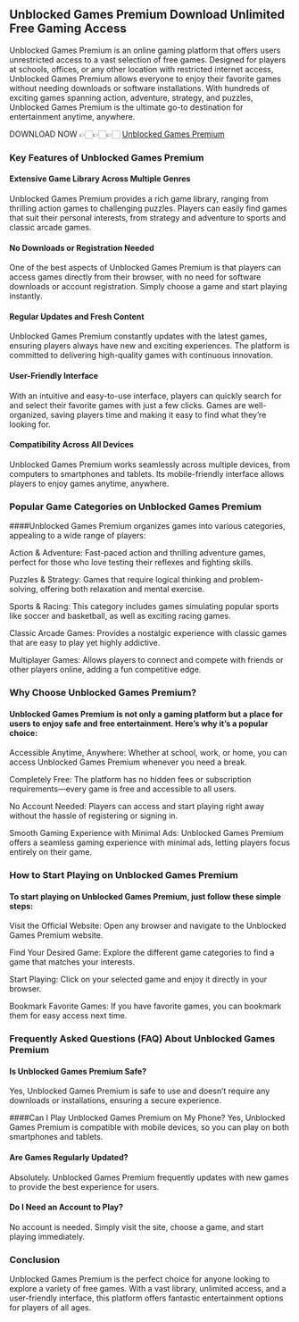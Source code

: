 ## Unblocked Games Premium Download Unlimited Free Gaming Access

Unblocked Games Premium is an online gaming platform that offers users unrestricted access to a vast selection of free games. Designed for players at schools, offices, or any other location with restricted internet access, Unblocked Games Premium allows everyone to enjoy their favorite games without needing downloads or software installations. With hundreds of exciting games spanning action, adventure, strategy, and puzzles, Unblocked Games Premium is the ultimate go-to destination for entertainment anytime, anywhere.

DOWNLOAD NOW 👉🏻👉🏻👉🏻 [Unblocked Games Premium](https://modilimitado.io)
### Key Features of Unblocked Games Premium
#### Extensive Game Library Across Multiple Genres
Unblocked Games Premium provides a rich game library, ranging from thrilling action games to challenging puzzles. Players can easily find games that suit their personal interests, from strategy and adventure to sports and classic arcade games.

#### No Downloads or Registration Needed
One of the best aspects of Unblocked Games Premium is that players can access games directly from their browser, with no need for software downloads or account registration. Simply choose a game and start playing instantly.

#### Regular Updates and Fresh Content
Unblocked Games Premium constantly updates with the latest games, ensuring players always have new and exciting experiences. The platform is committed to delivering high-quality games with continuous innovation.

#### User-Friendly Interface
With an intuitive and easy-to-use interface, players can quickly search for and select their favorite games with just a few clicks. Games are well-organized, saving players time and making it easy to find what they’re looking for.

#### Compatibility Across All Devices
Unblocked Games Premium works seamlessly across multiple devices, from computers to smartphones and tablets. Its mobile-friendly interface allows players to enjoy games anytime, anywhere.

### Popular Game Categories on Unblocked Games Premium
####Unblocked Games Premium organizes games into various categories, appealing to a wide range of players:

Action & Adventure: Fast-paced action and thrilling adventure games, perfect for those who love testing their reflexes and fighting skills.

Puzzles & Strategy: Games that require logical thinking and problem-solving, offering both relaxation and mental exercise.

Sports & Racing: This category includes games simulating popular sports like soccer and basketball, as well as exciting racing games.

Classic Arcade Games: Provides a nostalgic experience with classic games that are easy to play yet highly addictive.

Multiplayer Games: Allows players to connect and compete with friends or other players online, adding a fun competitive edge.

### Why Choose Unblocked Games Premium?
#### Unblocked Games Premium is not only a gaming platform but a place for users to enjoy safe and free entertainment. Here’s why it’s a popular choice:

Accessible Anytime, Anywhere: Whether at school, work, or home, you can access Unblocked Games Premium whenever you need a break.

Completely Free: The platform has no hidden fees or subscription requirements—every game is free and accessible to all users.

No Account Needed: Players can access and start playing right away without the hassle of registering or signing in.

Smooth Gaming Experience with Minimal Ads: Unblocked Games Premium offers a seamless gaming experience with minimal ads, letting players focus entirely on their game.

### How to Start Playing on Unblocked Games Premium
#### To start playing on Unblocked Games Premium, just follow these simple steps:

Visit the Official Website: Open any browser and navigate to the Unblocked Games Premium website.

Find Your Desired Game: Explore the different game categories to find a game that matches your interests.

Start Playing: Click on your selected game and enjoy it directly in your browser.

Bookmark Favorite Games: If you have favorite games, you can bookmark them for easy access next time.

### Frequently Asked Questions (FAQ) About Unblocked Games Premium
#### Is Unblocked Games Premium Safe?
Yes, Unblocked Games Premium is safe to use and doesn’t require any downloads or installations, ensuring a secure experience.

####Can I Play Unblocked Games Premium on My Phone?
Yes, Unblocked Games Premium is compatible with mobile devices, so you can play on both smartphones and tablets.

#### Are Games Regularly Updated?
Absolutely. Unblocked Games Premium frequently updates with new games to provide the best experience for users.

#### Do I Need an Account to Play?
No account is needed. Simply visit the site, choose a game, and start playing immediately.

### Conclusion
Unblocked Games Premium is the perfect choice for anyone looking to explore a variety of free games. With a vast library, unlimited access, and a user-friendly interface, this platform offers fantastic entertainment options for players of all ages.

